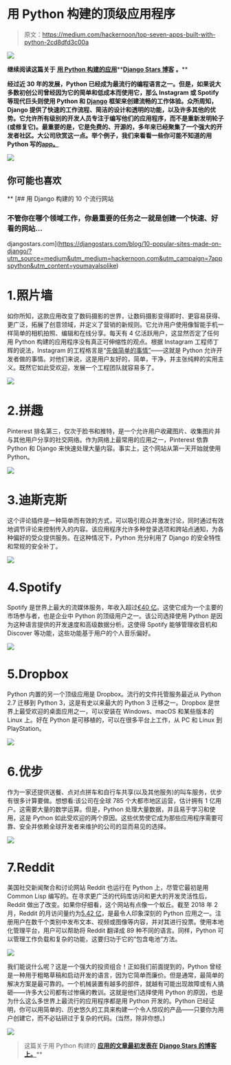 # 用 Python 构建的顶级应用程序

> 原文：<https://medium.com/hackernoon/top-seven-apps-built-with-python-2cd8dfd3c00a>

![](img/d0f4283bf5842b962be3efd8de4c8d9d.png)

**继续阅读这篇关于** [**用 Python 构建的应用**](https://djangostars.com/blog/top-seven-apps-built-python/?utm_source=medium&utm_medium=hackernoon.com&utm_campaign=7appspython&utm_content=appsbuiltwithpython)**[**Django Stars 博客**](https://djangostars.com/blog/?utm_source=medium&utm_medium=hackernoon.com&utm_campaign=7appspython&utm_content=djangostarsblog) **。****

**经过近 30 年的发展，Python 已经成为最流行的编程语言之一。但是，如果说大多数初创公司曾经因为它的简单和低成本而使用它，那么 Instagram 或 Spotify 等现代巨头则使用 Python 和 [Django](https://www.djangoproject.com/) 框架来创建流畅的工作体验。众所周知，Django 提供了快速的工作流程、简洁的设计和透明的功能，以及许多其他的优势。它允许所有级别的开发人员专注于编写他们的应用程序，而不是重新发明轮子(或修复它)。最重要的是，它是免费的、开源的，多年来已经聚集了一个强大的开发者社区。大公司欣赏这一点。举个例子，我们来看看一些你可能不知道的用 Python 写的[app。](https://djangostars.com/blog/top-seven-apps-built-python/?utm_source=medium&utm_medium=hackernoon.com&utm_campaign=7appspython&utm_content=appswritteninpython)**

**![](img/4fa4bb47ee8eac48793ce3b438c86f44.png)**

## **你可能也喜欢**

**[](https://djangostars.com/blog/10-popular-sites-made-on-django/?utm_source=medium&utm_medium=hackernoon.com&utm_campaign=7appspython&utm_content=youmayalsolike) [## 用 Django 构建的 10 个流行网站

### 不管你在哪个领域工作，你最重要的任务之一就是创建一个快速、好看的网站…

djangostars.com](https://djangostars.com/blog/10-popular-sites-made-on-django/?utm_source=medium&utm_medium=hackernoon.com&utm_campaign=7appspython&utm_content=youmayalsolike) 

# 1.照片墙

如你所知，这款应用改变了数码摄影的世界，让数码摄影变得即时、更容易获得、更广泛，拓展了创意领域，并定义了营销的新规则。它允许用户使用像智能手机一样简单的相机拍照、编辑和在线分享。每天有 4 亿活跃用户，这显然否定了任何用 Python 构建的应用程序没有真正可伸缩性的观点。根据 Instagram 工程师丁辉的说法，Instagram 的工程格言是“[先做简单的事情”](https://thenewstack.io/instagram-makes-smooth-move-python-3/)——这就是 Python 允许开发者做的事情。对他们来说，这是用户友好的，简单，干净，并主张纯粹的实用主义。既然它如此受欢迎，发展一个工程团队就容易多了。

![](img/707ce98818c7ff52306095d88f850ceb.png)

# 2.拼趣

Pinterest 排名第三，仅次于脸书和推特，是一个允许用户收藏图片、收集图片并与其他用户分享的社交网络。作为网络上最常用的应用之一，Pinterest 依靠 Python 和 Django 来快速处理大量内容。事实上，这个网站从第一天开始就使用 Python。

![](img/b4e2a3b73653117569319ed6094b6219.png)

# 3.迪斯克斯

这个评论插件是一种简单而有效的方式，可以吸引观众并激发讨论，同时通过有效地调节评论来控制传入的内容。该应用程序允许多种登录选项和跨站点通知，为各种偏好的受众提供服务。在这种情况下，Python 充分利用了 Django 的安全特性和常规的安全补丁。

![](img/9faadf6b22c6a2f1fadcf228add3922d.png)

# 4.Spotify

Spotify 是世界上最大的流媒体服务，年收入超过[€40 亿](https://www.statista.com/topics/2075/spotify/)。这使它成为一个主要的市场参与者，也是企业中 Python 的顶级用户之一。该公司选择使用 Python 是因为这种语言提供的开发速度和高级数据分析。这使得 Spotify 能够管理收音机和 Discover 等功能，这些功能基于用户的个人音乐偏好。

![](img/74eb91dd346b82634009dd57afc17d12.png)

# 5.Dropbox

Python 内置的另一个顶级应用是 Dropbox。流行的文件托管服务最近从 Python 2.7 迁移到 Python 3，这是有史以来最大的 Python 3 迁移之一。Dropbox 是世界上最受欢迎的桌面应用之一，可以安装在 Windows、macOS 和某些版本的 Linux 上。好在 Python 是可移植的，可以在很多平台上工作，从 PC 和 Linux 到 PlayStation。

![](img/d2e661747a37eb95b6c40e821e541e0f.png)

# 6.优步

作为一家还提供送餐、点对点拼车和自行车共享(以及其他服务)的叫车服务，优步有很多计算要做。想想看:该公司在全球 785 个大都市地区运营，估计拥有 1 亿用户。这需要大量的数学运算。但是，Python 处理大量数据，并且易于学习和使用，这是 Python 如此受欢迎的两个原因。这些优势使它成为那些应用程序需要可靠、安全并依赖全球开发者来维护的公司的显而易见的选择。

![](img/ea73369702a75723858a88cabef7821b.png)

# 7.Reddit

美国社交新闻聚合和讨论网站 Reddit 也运行在 Python 上，尽管它最初是用 Common Lisp 编写的。在寻求更广泛的代码库访问和更大的开发灵活性后，Reddit 做出了改变。如果你仔细看，这个网站有点像一个蚁丘。截至 2018 年 2 月，Reddit 的月访问量约为[5.42 亿](https://redditblog.com/2018/12/04/reddit-year-in-review-2018/)，是最令人印象深刻的 Python 应用之一。注册用户在数千个类别中发布文本、视频或图像等内容，并对其进行投票。使用本地化管理平台，用户可以帮助将 Reddit 翻译成 89 种不同的语言。同样，Python 可以管理工作负载和复杂的功能，这要归功于它的“包含电池”方法。

![](img/4ca3afbbfce20ed51354b4f7b95002f7.png)

我们能说什么呢？这是一个强大的投资组合！正如我们前面提到的，Python 曾经是一种用于粗略草稿和启动开发的语言，因为它简单而廉价。但是通常，最简单的解决方案是最可靠的。一个机械装置有越多的部件，就越有可能出现故障或有人搞砸——许多大公司都有过惨痛的教训。这就是他们选择使用 Python 的原因，也是为什么这么多世界上最流行的应用程序都是用 Python 开发的。Python 已经证明，你可以用简单的、历史悠久的工具来构建一个令人惊叹的产品——只要你为用户创建它，而不必钻研过于复杂的代码。(当然，除非你想。)

[![](img/6d17f1f498aa416fd7fa01921bc012f2.png)](https://djangostars.com/services/?utm_source=medium&utm_medium=hackernoon.com&utm_campaign=7appspython&utm_content=banner_end)

> 这篇关于用 Python 构建的 [**应用的文章最初发表在**](https://djangostars.com/blog/top-seven-apps-built-python/?utm_source=medium&utm_medium=hackernoon.com&utm_campaign=7appspython&utm_content=appsbuiltwithpython) **[**Django Stars 的博客上。**](https://djangostars.com/blog/?utm_source=medium&utm_medium=hackernoon.com&utm_campaign=7appspython&utm_content=djangostarsblog)****